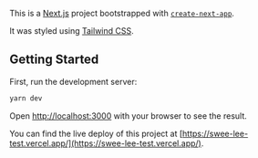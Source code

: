 This is a [Next.js](https://nextjs.org/) project bootstrapped with [`create-next-app`](https://github.com/vercel/next.js/tree/canary/packages/create-next-app).

It was styled using [Tailwind CSS](tailwindcss.com).

## Getting Started

First, run the development server:

```bash
yarn dev
```

Open [http://localhost:3000](http://localhost:3000) with your browser to see the result.

You can find the live deploy of this project at [https://swee-lee-test.vercel.app/](https://swee-lee-test.vercel.app/).
